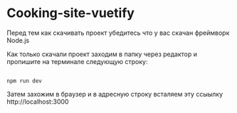 # Cooking-site-vuetify
Перед тем как скачивать проект убедитесь что у вас скачан фреймворк Node.js

Как только скачали проект заходим в папку через редактор и пропишите на терминале следующую строку:
```npm

npm run dev

```
Затем захожим в браузер и в адресную строку всталяем эту ссыылку http://localhost:3000
